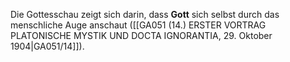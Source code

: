 
Die Gottesschau zeigt sich darin, dass **Gott** sich selbst durch das menschliche Auge anschaut ([[GA051 (14.) ERSTER VORTRAG PLATONISCHE MYSTIK UND DOCTA IGNORANTIA, 29. Oktober 1904|GA051/14]]).
